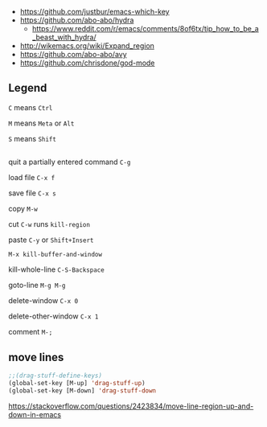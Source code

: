 - https://github.com/justbur/emacs-which-key
- https://github.com/abo-abo/hydra
  - https://www.reddit.com/r/emacs/comments/8of6tx/tip_how_to_be_a_beast_with_hydra/
- http://wikemacs.org/wiki/Expand_region
- https://github.com/abo-abo/avy
- https://github.com/chrisdone/god-mode

## Legend

`C` means `Ctrl`

`M` means `Meta` or `Alt`

`S` means `Shift`

##

quit a partially entered command `C-g`

load file `C-x f`

save file `C-x s`

copy `M-w`

cut `C-w` runs `kill-region`

paste `C-y` or `Shift+Insert`

`M-x kill-buffer-and-window`

kill-whole-line `C-S-Backspace`

goto-line `M-g M-g`

delete-window `C-x 0`

delete-other-window `C-x 1`

comment `M-;`

## move lines

```lisp
;;(drag-stuff-define-keys)
(global-set-key [M-up] 'drag-stuff-up)
(global-set-key [M-down] 'drag-stuff-down
```

https://stackoverflow.com/questions/2423834/move-line-region-up-and-down-in-emacs